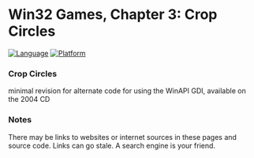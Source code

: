 # Win32 Games, Chapter 3: Crop Circles
[![Language](https://img.shields.io/badge/Language%20-C++-blue.svg)](https://github.com/GeorgePimpleton/Win32-games/)
[![Platform](https://img.shields.io/badge/Platform%20-Win32-blue.svg)](https://github.com/GeorgePimpleton/Win32-games/)

### Crop Circles
minimal revision for alternate code for using the WinAPI GDI, available on the 2004 CD

### Notes
There may be links to websites or internet sources in these pages and source code. Links can go stale. A search engine is your friend.

